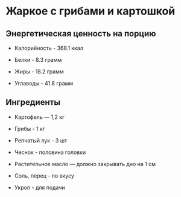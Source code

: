 # Жаркое с грибами и картошкой

## Энергетическая ценность на порцию

* Калорийность - 368.1 ккал

* Белки - 8.3 грамм

* Жиры - 18.2 грамм

* Углаводы - 41.8 грамм

## Ингредиенты

* Картофель — 1,2 кг

* Грибы - 1 кг

* Репчатый лук - 3 шт

* Чеснок - половина головки

* Растительное масло — должно закрывать дно на 1 см

* Соль, перец - по вкусу

* Укроп - для подачи